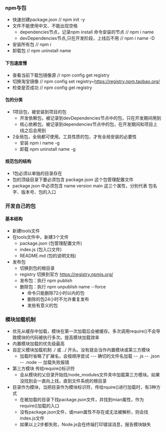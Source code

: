 ### npm与包
  - 快速创建package.json // npm init -y
  - 文件不能使用中文、不能出现空格
    - dependencies节点，记录npm install 命令安装的节点 // npm i name
    - devDependencies节点,只在开发阶段，上线后不用  // npm i name -D
  - 安装所有包 // npm i
  - 卸载包 // npm uninstall name

#### 下包速度慢
  - 查看当前下载包镜像源 // npm config get registry
  - 切换淘宝镜像        // npm config set registry=https://registry.npm.taobao.org/
  - 检查是否成功        // npm config get registry

#### 包的分类
  - 1项目包，被安装到项目的包
    - 开发依赖包，被记录到devDependencies节点中的包，只在开发期间用到
    - 核心依赖包，被记录到dependencies节点中的包，在开发期间和项目上线之后会用到
  - 2全局包，全局都可使用。工具性质的包，才有全局安装的必要性
    - 安装 npm i name -g
    - 卸载 npm uninstall name -g

#### 规范包的结构
  - 1包必须以单独的目录存在
  - 包的顶级目录下要必须包含 package.json 这个包管理配置文件
  - package.json 中必须包含 name version main 这三个属性，分别代表 包名字、版本号、包的入口

### 开发自己的包
  #### 基本结构
  - 新建tools文件
  - 在tools文件中，新建3个文件
    - package.json (包管理配置文件)
    - index.js     (包入口文件)
    - README.md    (包的说明文档) 
  - 发布包
    - 切换到包的根目录
    - registry 切换到官方 https://registry.npmjs.org/
    - 发布包：执行 npm publish
    - 删除包：执行 npm unpublish name --force
      - 命令只能删除72小时以内的包
      - 删除的包24小时不允许重复发布
      - 发些有意义的包

### 模块加载机制
  - 优先从缓存中加载，模块在第一次加载后会被缓存。多次调用require()不会导致模块的代码被执行多次。提高模块加载效率
  - 内置模块加载的优先级最高
  - 自定义模块加载机制 ./ 或 ../ 开头。没有就会当作内置模块或第三方模块
    - 加载时省略了扩展名，会按顺序尝试 --- 确切的文件名加载 -- .js -- .json -- .node -- 加载失败报错
  - 第三方模块 传给require()标识符
    - 会从模块的父目录开始找/node_modules文件夹中加载第三方模块。如果没找到会一直向上找，直到文件系统的根目录
  - 目录作为模块，当把目录作为模块标识符，传给rquire()进行加载时，有3种方式
    - 在被加载的目录下找package.json文件，并找到mian属性，作为require()加载的入口
    - 没有package.json文件，或main属性不存在或无法被解析，则会找index.js文件
    - 如果以上2步都失败，Node.js会在终端打印错误消息，报告模块缺失

